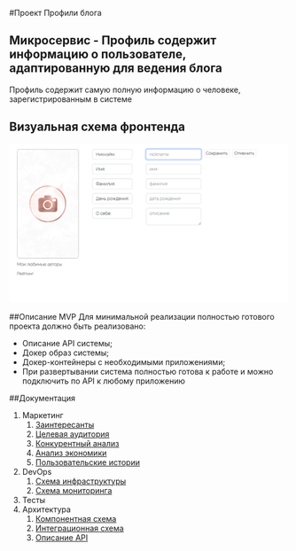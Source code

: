 #Проект Профили блога
## Микросервис - Профиль содержит информацию о пользователе, адаптированную для ведения блога

Профиль содержит самую полную информацию о человеке, зарегистрированным в системе

## Визуальная схема фронтенда 
![Макет фронта](imgs/design-layout.png)

##Описание MVP
Для минимальной реализации полностью готового проекта должно быть реализовано: <br>
- Описание API системы;
- Докер образ системы;
- Докер-контейнеры с необходимыми приложениями;
- При развертывании система полностью готова к работе и можно подключить по API к любому приложению

##Документация
1. Маркетинг
    1. [Заинтересанты](./docs/01-marketing/01-stakeholders.md)
    2. [Целевая аудитория](./docs/01-marketing/02-target-audience.md)
    3. [Конкурентный анализ](./docs/01-marketing/03-concurrency.md)
    4. [Анализ экономики](./docs/01-marketing/04-economy.md)
    5. [Пользовательские истории](./docs/01-marketing/05-user-stories.md)
2. DevOps
    1. [Схема инфраструктуры](./docs/02-devops/01-infrastructure.md)
    2. [Схема мониторинга](./docs/02-devops/02-monitoring.md)
3. Тесты
4. Архитектура
    1. [Компонентная схема](./docs/03-architecture/01-arch.md)
    2. [Интеграционная схема](./docs/03-architecture/02-integration.md)
    3. [Описание API](./docs/03-architecture/03-api.md)


